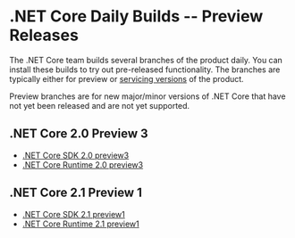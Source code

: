 # .NET Core Daily Builds -- Preview Releases

The .NET Core team builds several branches of the product daily. You can install these builds to try out pre-released functionality. The branches are typically either for preview or [servicing versions](daily-builds-servicing.md) of the product.

Preview branches are for new major/minor versions of .NET Core that have not yet been released and are not yet supported.

## .NET Core 2.0 Preview 3

* [.NET Core SDK 2.0 preview3](https://github.com/dotnet/cli/blob/release/2.0.0/README.md#installers-and-binaries)
* [.NET Core Runtime 2.0 preview3](https://github.com/dotnet/core-setup/blob/release/2.0.0/README.md#officially-released-builds)

## .NET Core 2.1 Preview 1

* [.NET Core SDK 2.1 preview1](https://github.com/dotnet/cli/blob/master/README.md#installers-and-binaries)
* [.NET Core Runtime 2.1 preview1](https://github.com/dotnet/core-setup/blob/master/README.md#daily-builds)